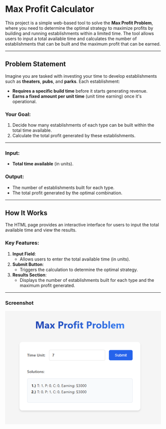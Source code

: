 # Max Profit Calculator

This project is a simple web-based tool to solve the **Max Profit Problem**, where you need to determine the optimal strategy to maximize profits by building and running establishments within a limited time. The tool allows users to input a total available time and calculates the number of establishments that can be built and the maximum profit that can be earned.

---

## Problem Statement

Imagine you are tasked with investing your time to develop establishments such as **theaters**, **pubs**, and **parks**. Each establishment:

- **Requires a specific build time** before it starts generating revenue.
- **Earns a fixed amount per unit time** (unit time earning) once it's operational.

### Your Goal:
1. Decide how many establishments of each type can be built within the total time available.
2. Calculate the total profit generated by these establishments.

---

### **Input**:
- **Total time available** (in units).

### **Output**:
- The number of establishments built for each type.
- The total profit generated by the optimal combination.

---

## How It Works

The HTML page provides an interactive interface for users to input the total available time and view the results.

### Key Features:
1. **Input Field**:  
   - Allows users to enter the total available time (in units).
2. **Submit Button**:  
   - Triggers the calculation to determine the optimal strategy.
3. **Results Section**:  
   - Displays the number of establishments built for each type and the maximum profit generated.

---
### Screenshot

![Output Screenshot](<output.png>)
